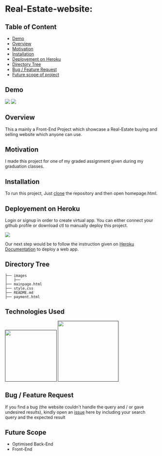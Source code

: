# Real-Estate-website:

## Table of Content
  * [Demo](#demo)
  * [Overview](#overview)
  * [Motivation](#motivation)
  * [Installation](#installation)
  * [Deployement on Heroku](#deployement-on-heroku)
  * [Directory Tree](#directory-tree)
  * [Bug / Feature Request](#bug---feature-request)
  * [Future scope of project](#future-scope)


## Demo

[![](https://i.imgur.com/eJK35E4.jpg)]()
[![](https://i.imgur.com/h6gL7Iw.jpg)]()


## Overview
This a mainly a Front-End Project which showcase a Real-Estate buying and selling website which anyone can use.

## Motivation
I made this project for one of my graded assignment given during my graduation classes.

## Installation
To run this project, Just [clone](https://www.howtogeek.com/451360/how-to-clone-a-github-repository/) the repository and then open homepage.html.

## Deployement on Heroku
Login or signup in order to create virtual app. You can either connect your github profile or download ctl to manually deploy this project.

[![](https://i.imgur.com/dKmlpqX.png)](https://heroku.com)

Our next step would be to follow the instruction given on [Heroku Documentation](https://devcenter.heroku.com/articles/getting-started-with-python) to deploy a web app.

## Directory Tree 
```
├── images 
│   ├── 
├── mainpage.html
├── style.css
├── README.md
├── payment.html
```

## Technologies Used

[<img target="_blank" src="https://allprowebdesigns.com/blog/wp-content/uploads/2019/01/1lJ32Bl-lHWmNMUSiSq17gQ-792x445.png" width=170>]() [<img target="_blank" src="https://cdn.dribbble.com/users/595/screenshots/14417863/media/8913cc1aae5de0cc7afdd1727e5582c0.png" width=200>]() 


## Bug / Feature Request

If you find a bug (the website couldn't handle the query and / or gave undesired results), kindly open an [issue](https://github.com/Mahendrapratapsingh9695/Real-Estate-website/issues) here by including your search query and the expected result

## Future Scope
* Optimised Back-End
* Front-End 
